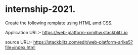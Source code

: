 # internship-2021.

Create the following remplate using HTML amd CSS.

Application URL:-
https://web-platform-xvmlhw.stackblitz.io

source URL:-
https://stackblitz.com/edit/web-platform-arlke5?file=index.html

